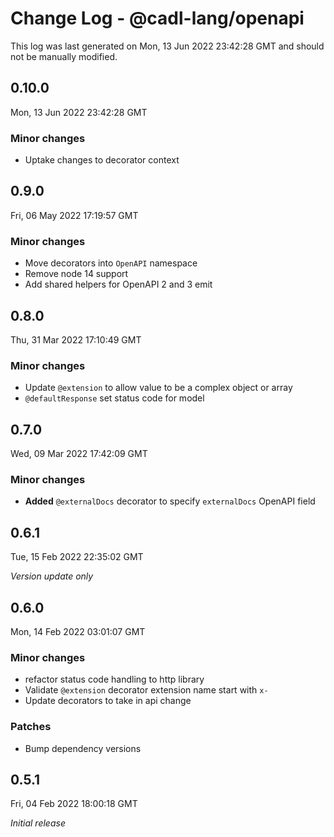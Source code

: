 # Change Log - @cadl-lang/openapi

This log was last generated on Mon, 13 Jun 2022 23:42:28 GMT and should not be manually modified.

## 0.10.0
Mon, 13 Jun 2022 23:42:28 GMT

### Minor changes

- Uptake changes to decorator context

## 0.9.0
Fri, 06 May 2022 17:19:57 GMT

### Minor changes

- Move decorators into `OpenAPI` namespace
- Remove node 14 support
- Add shared helpers for OpenAPI 2 and 3 emit

## 0.8.0
Thu, 31 Mar 2022 17:10:49 GMT

### Minor changes

- Update `@extension` to allow value to be a complex object or array
- `@defaultResponse` set status code for model

## 0.7.0
Wed, 09 Mar 2022 17:42:09 GMT

### Minor changes

- **Added** `@externalDocs` decorator to specify `externalDocs` OpenAPI field

## 0.6.1
Tue, 15 Feb 2022 22:35:02 GMT

_Version update only_

## 0.6.0
Mon, 14 Feb 2022 03:01:07 GMT

### Minor changes

- refactor status code handling to http library
- Validate `@extension` decorator extension name start with `x-`
- Update decorators to take in api change

### Patches

- Bump dependency versions

## 0.5.1
Fri, 04 Feb 2022 18:00:18 GMT

_Initial release_

